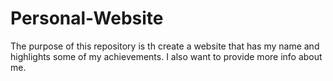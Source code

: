 # Personal-Website
The purpose of this repository is th create a website that has my name and highlights some of my achievements. I also want to provide more info about me.
